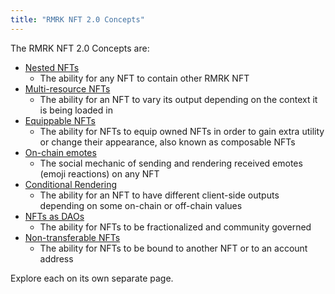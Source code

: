 ```yaml
---
title: "RMRK NFT 2.0 Concepts"
---
```


The RMRK NFT 2.0 Concepts are:

- [Nested NFTs](lego1-nested)
  - The ability for any NFT to contain other RMRK NFT
- [Multi-resource NFTs](lego2-multi-resource)
  - The ability for an NFT to vary its output depending on the context it is being loaded in
- [Equippable NFTs](lego2.5-equippable)
  - The ability for NFTs to equip owned NFTs in order to gain extra utility or change their appearance, also known as composable NFTs
- [On-chain emotes](lego3-emote)
  - The social mechanic of sending and rendering received emotes (emoji reactions) on any NFT
- [Conditional Rendering](lego4-conditional-rendering)
  - The ability for an NFT to have different client-side outputs depending on some on-chain or off-chain values
- [NFTs as DAOs](lego5-dao)
  - The ability for NFTs to be fractionalized and community governed
- [Non-transferable NFTs](nontransferable)
  - The ability for NFTs to be bound to another NFT or to an account address

Explore each on its own separate page.
